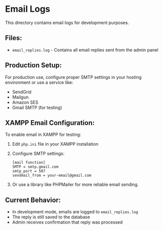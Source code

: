 # Email Logs

This directory contains email logs for development purposes.

## Files:
- `email_replies.log` - Contains all email replies sent from the admin panel

## Production Setup:
For production use, configure proper SMTP settings in your hosting environment or use a service like:
- SendGrid
- Mailgun
- Amazon SES
- Gmail SMTP (for testing)

## XAMPP Email Configuration:
To enable email in XAMPP for testing:

1. Edit `php.ini` file in your XAMPP installation
2. Configure SMTP settings:
   ```
   [mail function]
   SMTP = smtp.gmail.com
   smtp_port = 587
   sendmail_from = your-email@gmail.com
   ```

3. Or use a library like PHPMailer for more reliable email sending.

## Current Behavior:
- In development mode, emails are logged to `email_replies.log`
- The reply is still saved to the database
- Admin receives confirmation that reply was processed